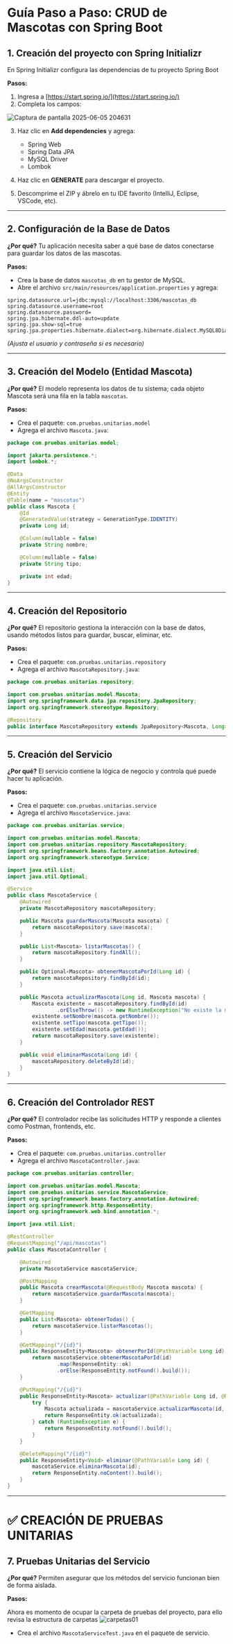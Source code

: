 # Guía Paso a Paso: CRUD de Mascotas con Spring Boot

## 1. Creación del proyecto con Spring Initializr


En Spring Initializr configura las dependencias de tu proyecto Spring Boot 

**Pasos:**

1. Ingresa a [https://start.spring.io/](https://start.spring.io/)
2. Completa los campos:

![Captura de pantalla 2025-06-05 204631](https://github.com/user-attachments/assets/615d084e-8a82-43e4-8ef4-e7f2ea562147)

3. Haz clic en **Add dependencies** y agrega:

   * Spring Web
   * Spring Data JPA
   * MySQL Driver
   * Lombok

4. Haz clic en **GENERATE** para descargar el proyecto.
5. Descomprime el ZIP y ábrelo en tu IDE favorito (IntelliJ, Eclipse, VSCode, etc).

---

## 2. Configuración de la Base de Datos

**¿Por qué?**
Tu aplicación necesita saber a qué base de datos conectarse para guardar los datos de las mascotas.

**Pasos:**

* Crea la base de datos `mascotas_db` en tu gestor de MySQL.
* Abre el archivo `src/main/resources/application.properties` y agrega:

```properties
spring.datasource.url=jdbc:mysql://localhost:3306/mascotas_db
spring.datasource.username=root
spring.datasource.password=
spring.jpa.hibernate.ddl-auto=update
spring.jpa.show-sql=true
spring.jpa.properties.hibernate.dialect=org.hibernate.dialect.MySQL8Dialect
```

*(Ajusta el usuario y contraseña si es necesario)*

---

## 3. Creación del Modelo (Entidad Mascota)

**¿Por qué?**
El modelo representa los datos de tu sistema; cada objeto Mascota será una fila en la tabla `mascotas`.

**Pasos:**

* Crea el paquete: `com.pruebas.unitarias.model`
* Agrega el archivo `Mascota.java`:

```java
package com.pruebas.unitarias.model;

import jakarta.persistence.*;
import lombok.*;

@Data
@NoArgsConstructor
@AllArgsConstructor
@Entity
@Table(name = "mascotas")
public class Mascota {
    @Id
    @GeneratedValue(strategy = GenerationType.IDENTITY)
    private Long id;

    @Column(nullable = false)
    private String nombre;

    @Column(nullable = false)
    private String tipo;

    private int edad;
}
```

---

## 4. Creación del Repositorio

**¿Por qué?**
El repositorio gestiona la interacción con la base de datos, usando métodos listos para guardar, buscar, eliminar, etc.

**Pasos:**

* Crea el paquete: `com.pruebas.unitarias.repository`
* Agrega el archivo `MascotaRepository.java`:

```java
package com.pruebas.unitarias.repository;

import com.pruebas.unitarias.model.Mascota;
import org.springframework.data.jpa.repository.JpaRepository;
import org.springframework.stereotype.Repository;

@Repository
public interface MascotaRepository extends JpaRepository<Mascota, Long> {}
```

---

## 5. Creación del Servicio

**¿Por qué?**
El servicio contiene la lógica de negocio y controla qué puede hacer tu aplicación.

**Pasos:**

* Crea el paquete: `com.pruebas.unitarias.service`
* Agrega el archivo `MascotaService.java`:

```java
package com.pruebas.unitarias.service;

import com.pruebas.unitarias.model.Mascota;
import com.pruebas.unitarias.repository.MascotaRepository;
import org.springframework.beans.factory.annotation.Autowired;
import org.springframework.stereotype.Service;

import java.util.List;
import java.util.Optional;

@Service
public class MascotaService {
    @Autowired
    private MascotaRepository mascotaRepository;

    public Mascota guardarMascota(Mascota mascota) {
        return mascotaRepository.save(mascota);
    }

    public List<Mascota> listarMascotas() {
        return mascotaRepository.findAll();
    }

    public Optional<Mascota> obtenerMascotaPorId(Long id) {
        return mascotaRepository.findById(id);
    }

    public Mascota actualizarMascota(Long id, Mascota mascota) {
        Mascota existente = mascotaRepository.findById(id)
                .orElseThrow(() -> new RuntimeException("No existe la mascota"));
        existente.setNombre(mascota.getNombre());
        existente.setTipo(mascota.getTipo());
        existente.setEdad(mascota.getEdad());
        return mascotaRepository.save(existente);
    }

    public void eliminarMascota(Long id) {
        mascotaRepository.deleteById(id);
    }
}
```

---

## 6. Creación del Controlador REST

**¿Por qué?**
El controlador recibe las solicitudes HTTP y responde a clientes como Postman, frontends, etc.

**Pasos:**

* Crea el paquete: `com.pruebas.unitarias.controller`
* Agrega el archivo `MascotaController.java`:

```java
package com.pruebas.unitarias.controller;

import com.pruebas.unitarias.model.Mascota;
import com.pruebas.unitarias.service.MascotaService;
import org.springframework.beans.factory.annotation.Autowired;
import org.springframework.http.ResponseEntity;
import org.springframework.web.bind.annotation.*;

import java.util.List;

@RestController
@RequestMapping("/api/mascotas")
public class MascotaController {

    @Autowired
    private MascotaService mascotaService;

    @PostMapping
    public Mascota crearMascota(@RequestBody Mascota mascota) {
        return mascotaService.guardarMascota(mascota);
    }

    @GetMapping
    public List<Mascota> obtenerTodas() {
        return mascotaService.listarMascotas();
    }

    @GetMapping("/{id}")
    public ResponseEntity<Mascota> obtenerPorId(@PathVariable Long id) {
        return mascotaService.obtenerMascotaPorId(id)
                .map(ResponseEntity::ok)
                .orElse(ResponseEntity.notFound().build());
    }

    @PutMapping("/{id}")
    public ResponseEntity<Mascota> actualizar(@PathVariable Long id, @RequestBody Mascota mascota) {
        try {
            Mascota actualizada = mascotaService.actualizarMascota(id, mascota);
            return ResponseEntity.ok(actualizada);
        } catch (RuntimeException e) {
            return ResponseEntity.notFound().build();
        }
    }

    @DeleteMapping("/{id}")
    public ResponseEntity<Void> eliminar(@PathVariable Long id) {
        mascotaService.eliminarMascota(id);
        return ResponseEntity.noContent().build();
    }
}
```

---
# ✅ CREACIÓN DE PRUEBAS UNITARIAS

## 7. Pruebas Unitarias del Servicio

**¿Por qué?**
Permiten asegurar que los métodos del servicio funcionan bien de forma aislada.

**Pasos:**

Ahora es momento de ocupar la carpeta de pruebas del proyecto, para ello revisa la estructura de carpetas
![carpetas01](https://github.com/user-attachments/assets/45f2d143-9d78-4ab1-b6df-3ff11db7d41f)





* Crea el archivo `MascotaServiceTest.java` en el paquete de servicio.

